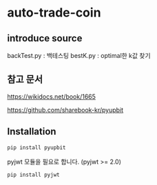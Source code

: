 # auto-trade-coin

## introduce source

backTest.py : 백테스팅
bestK.py : optimal한 k값 찾기

## 참고 문서

https://wikidocs.net/book/1665

https://github.com/sharebook-kr/pyupbit



## Installation

```sh
pip install pyupbit
```

pyjwt 모듈을 필요로 합니다. (pyjwt >= 2.0)

```sh
pip install pyjwt
```
